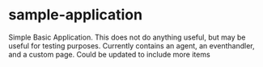 # sample-application
Simple Basic Application.  This does not do anything useful, but may be useful for testing purposes.  Currently contains an agent, an eventhandler, and a custom page.  Could be updated to include more items

